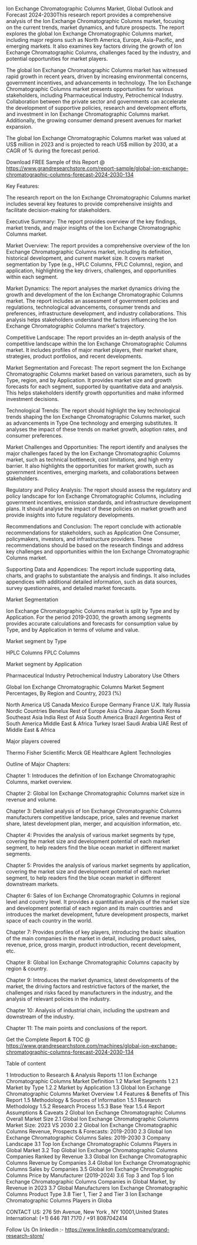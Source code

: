 Ion Exchange Chromatographic Columns Market, Global Outlook and Forecast 2024-2030This research report provides a comprehensive analysis of the Ion Exchange Chromatographic Columns market, focusing on the current trends, market dynamics, and future prospects. The report explores the global Ion Exchange Chromatographic Columns market, including major regions such as North America, Europe, Asia-Pacific, and emerging markets. It also examines key factors driving the growth of Ion Exchange Chromatographic Columns, challenges faced by the industry, and potential opportunities for market players.

The global Ion Exchange Chromatographic Columns market has witnessed rapid growth in recent years, driven by increasing environmental concerns, government incentives, and advancements in technology. The Ion Exchange Chromatographic Columns market presents opportunities for various stakeholders, including Pharmaceutical Industry, Petrochemical Industry. Collaboration between the private sector and governments can accelerate the development of supportive policies, research and development efforts, and investment in Ion Exchange Chromatographic Columns market. Additionally, the growing consumer demand present avenues for market expansion.

The global Ion Exchange Chromatographic Columns market was valued at US$ million in 2023 and is projected to reach US$ million by 2030, at a CAGR of % during the forecast period.

Download FREE Sample of this Report @ https://www.grandresearchstore.com/report-sample/global-ion-exchange-chromatographic-columns-forecast-2024-2030-134


Key Features:

The research report on the Ion Exchange Chromatographic Columns market includes several key features to provide comprehensive insights and facilitate decision-making for stakeholders.

Executive Summary: The report provides overview of the key findings, market trends, and major insights of the Ion Exchange Chromatographic Columns market.

Market Overview: The report provides a comprehensive overview of the Ion Exchange Chromatographic Columns market, including its definition, historical development, and current market size. It covers market segmentation by Type (e.g., HPLC Columns, FPLC Columns), region, and application, highlighting the key drivers, challenges, and opportunities within each segment.

Market Dynamics: The report analyses the market dynamics driving the growth and development of the Ion Exchange Chromatographic Columns market. The report includes an assessment of government policies and regulations, technological advancements, consumer trends and preferences, infrastructure development, and industry collaborations. This analysis helps stakeholders understand the factors influencing the Ion Exchange Chromatographic Columns market's trajectory.

Competitive Landscape: The report provides an in-depth analysis of the competitive landscape within the Ion Exchange Chromatographic Columns market. It includes profiles of major market players, their market share, strategies, product portfolios, and recent developments.

Market Segmentation and Forecast: The report segment the Ion Exchange Chromatographic Columns market based on various parameters, such as by Type, region, and by Application. It provides market size and growth forecasts for each segment, supported by quantitative data and analysis. This helps stakeholders identify growth opportunities and make informed investment decisions.

Technological Trends: The report should highlight the key technological trends shaping the Ion Exchange Chromatographic Columns market, such as advancements in Type One technology and emerging substitutes. It analyses the impact of these trends on market growth, adoption rates, and consumer preferences.

Market Challenges and Opportunities: The report identify and analyses the major challenges faced by the Ion Exchange Chromatographic Columns market, such as technical bottleneck, cost limitations, and high entry barrier. It also highlights the opportunities for market growth, such as government incentives, emerging markets, and collaborations between stakeholders.

Regulatory and Policy Analysis: The report should assess the regulatory and policy landscape for Ion Exchange Chromatographic Columns, including government incentives, emission standards, and infrastructure development plans. It should analyse the impact of these policies on market growth and provide insights into future regulatory developments.

Recommendations and Conclusion: The report conclude with actionable recommendations for stakeholders, such as Application One Consumer, policymakers, investors, and infrastructure providers. These recommendations should be based on the research findings and address key challenges and opportunities within the Ion Exchange Chromatographic Columns market.

Supporting Data and Appendices: The report include supporting data, charts, and graphs to substantiate the analysis and findings. It also includes appendices with additional detailed information, such as data sources, survey questionnaires, and detailed market forecasts.

Market Segmentation

Ion Exchange Chromatographic Columns market is split by Type and by Application. For the period 2019-2030, the growth among segments provides accurate calculations and forecasts for consumption value by Type, and by Application in terms of volume and value.



Market segment by Type



HPLC Columns
FPLC Columns


Market segment by Application



Pharmaceutical Industry
Petrochemical Industry
Laboratory Use
Others


Global Ion Exchange Chromatographic Columns Market Segment Percentages, By Region and Country, 2023 (%)



North America
US
Canada
Mexico
Europe
Germany
France
U.K.
Italy
Russia
Nordic Countries
Benelux
Rest of Europe
Asia
China
Japan
South Korea
Southeast Asia
India
Rest of Asia
South America
Brazil
Argentina
Rest of South America
Middle East & Africa
Turkey
Israel
Saudi Arabia
UAE
Rest of Middle East & Africa


Major players covered



Thermo Fisher Scientific
Merck
GE Healthcare
Agilent Technologies


Outline of Major Chapters:

Chapter 1: Introduces the definition of Ion Exchange Chromatographic Columns, market overview.

Chapter 2: Global Ion Exchange Chromatographic Columns market size in revenue and volume.

Chapter 3: Detailed analysis of Ion Exchange Chromatographic Columns manufacturers competitive landscape, price, sales and revenue market share, latest development plan, merger, and acquisition information, etc.

Chapter 4: Provides the analysis of various market segments by type, covering the market size and development potential of each market segment, to help readers find the blue ocean market in different market segments.

Chapter 5: Provides the analysis of various market segments by application, covering the market size and development potential of each market segment, to help readers find the blue ocean market in different downstream markets.

Chapter 6: Sales of Ion Exchange Chromatographic Columns in regional level and country level. It provides a quantitative analysis of the market size and development potential of each region and its main countries and introduces the market development, future development prospects, market space of each country in the world.

Chapter 7: Provides profiles of key players, introducing the basic situation of the main companies in the market in detail, including product sales, revenue, price, gross margin, product introduction, recent development, etc.

Chapter 8: Global Ion Exchange Chromatographic Columns capacity by region & country.

Chapter 9: Introduces the market dynamics, latest developments of the market, the driving factors and restrictive factors of the market, the challenges and risks faced by manufacturers in the industry, and the analysis of relevant policies in the industry.

Chapter 10: Analysis of industrial chain, including the upstream and downstream of the industry.

Chapter 11: The main points and conclusions of the report.

Get the Complete Report & TOC @ https://www.grandresearchstore.com/machines/global-ion-exchange-chromatographic-columns-forecast-2024-2030-134

Table of content

1 Introduction to Research & Analysis Reports
1.1 Ion Exchange Chromatographic Columns Market Definition
1.2 Market Segments
1.2.1 Market by Type
1.2.2 Market by Application
1.3 Global Ion Exchange Chromatographic Columns Market Overview
1.4 Features & Benefits of This Report
1.5 Methodology & Sources of Information
1.5.1 Research Methodology
1.5.2 Research Process
1.5.3 Base Year
1.5.4 Report Assumptions & Caveats
2 Global Ion Exchange Chromatographic Columns Overall Market Size
2.1 Global Ion Exchange Chromatographic Columns Market Size: 2023 VS 2030
2.2 Global Ion Exchange Chromatographic Columns Revenue, Prospects & Forecasts: 2019-2030
2.3 Global Ion Exchange Chromatographic Columns Sales: 2019-2030
3 Company Landscape
3.1 Top Ion Exchange Chromatographic Columns Players in Global Market
3.2 Top Global Ion Exchange Chromatographic Columns Companies Ranked by Revenue
3.3 Global Ion Exchange Chromatographic Columns Revenue by Companies
3.4 Global Ion Exchange Chromatographic Columns Sales by Companies
3.5 Global Ion Exchange Chromatographic Columns Price by Manufacturer (2019-2024)
3.6 Top 3 and Top 5 Ion Exchange Chromatographic Columns Companies in Global Market, by Revenue in 2023
3.7 Global Manufacturers Ion Exchange Chromatographic Columns Product Type
3.8 Tier 1, Tier 2 and Tier 3 Ion Exchange Chromatographic Columns Players in Globa

CONTACT US:
276 5th Avenue, New York , NY 10001,United States
International: (+1) 646 781 7170 / +91 8087042414

Follow Us On linkedin :- https://www.linkedin.com/company/grand-research-store/
 
